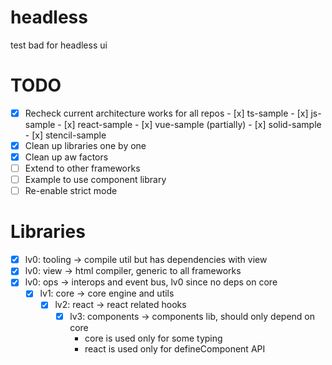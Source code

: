 # headless
test bad for headless ui

# TODO
- [x] Recheck current architecture works for all repos
      - [x] ts-sample
      - [x] js-sample
      - [x] react-sample
      - [x] vue-sample (partially)
      - [x] solid-sample
      - [x] stencil-sample
- [x] Clean up libraries one by one
- [x] Clean up aw factors
- [ ] Extend to other frameworks
- [ ] Example to use component library
- [ ] Re-enable strict mode

# Libraries
- [x] lv0: tooling    -> compile util but has dependencies with view
- [x] lv0: view       -> html compiler, generic to all frameworks
- [x] lv0: ops        -> interops and event bus, lv0 since no deps on core
  - [x] lv1: core       -> core engine and utils
    - [x] lv2: react      -> react related hooks
      - [x] lv3: components -> components lib, should only depend on core
        - core is used only for some typing
        - react is used only for defineComponent API
